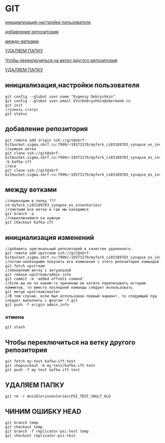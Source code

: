 # GIT
[инициализация,настройки пользователя](#инициализация,настройки-пользователя)

[добавление репозитория](#добавление-репозитория )

[между-ветками](#между-ветками)

[УДАЛЯЕМ ПАПКУ](#УДАЛЯЕМ-ПАПКУ)

[Чтобы переключиться на ветку другого репозитория](#Чтобы-переключиться-на-ветку-другого-репозитория)

[УДАЛЯЕМ ПАПКУ](#ЧИНИМ-ОШИБКУ-HEAD)

## инициализация,настройки пользователя
```
git config --global user.name "Evgeniy Dobryshkin"
git config --global user.email EYurDobryshkin@sberbank.ru
git init
//узнать статус
git status 
```
## добавление репозитория 
```
git remote add origin ssh://git@sbrf-bitbucket.sigma.sbrf.ru:7999/~19373179/myfork_ci03189783_synapse_es_inventories.git
//нужная ветка
git clone ssh://git@sbrf-bitbucket.sigma.sbrf.ru:7999/~19373179/myfork_ci03189783_synapse_es_inventories.git -b kafka-ift
//все
git clone ssh://git@sbrf-bitbucket.sigma.sbrf.ru:7999/~19373179/myfork_ci03189783_synapse_es_inventories.git  
```
## между ветками
```
//переходим в папку ???
cd myfork_ci03189783_synapse_es_inventories/ 
//смотрим все ветки и где мы находимся
git branch -a 
//переключаемся на нужную
git checkout kafka-ift
```
## инициализация изменений 
```
//добавить оригинальный репозиторий в качестве удаленного.
git remote add upstream ssh://git@sbrf-bitbucket.sigma.sbrf.ru:7999/~19373179/myfork_ci03189783_synapse_es_inventories.git
//потом необходимо получить все изменения с этого репозитория командой 
git fetch upstream
//обновляем ветку с актуальной
git rebase upstream/admin_info 
git commit -m 'added offsets comand'
//Если вы не по каким-то причинам не хотите переписывать историю коммитов, то вместо последней команды следует использовать 
git merge upstream/master 
//В том случае, если был использован первый вариант, то следующий пуш следует выполнить с флагом -f git
git push -f origin admin_info 
```
### отмена
```
git stash
```
## Чтобы переключиться на ветку другого репозитория
```
git fetch my-test kafka-ift-test
git chepusckout -b my-test/kafka-ift-test
git push -f my-test kafka-ift-test
```
## УДАЛЯЕМ ПАПКУ
```
git rm -r Ansible\inventories\PSI_TEST_VAULT_OLD
 ```
## ЧИНИМ ОШИБКУ HEAD
```
git branch temp
git checkout temp
git branch -f replicator-psi-test temp
git checkout replicator-psi-test
```
